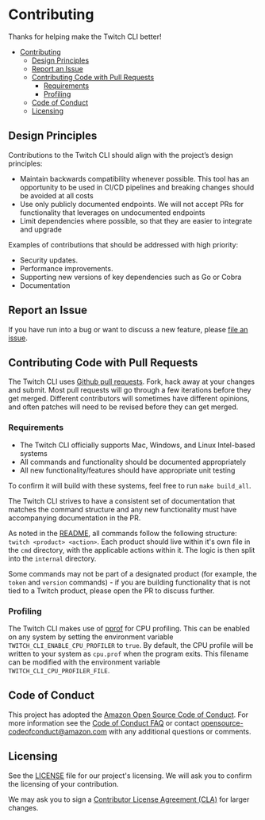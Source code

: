 # Contributing

Thanks for helping make the Twitch CLI better! 
- [Contributing](#contributing)
  - [Design Principles](#design-principles)
  - [Report an Issue](#report-an-issue)
  - [Contributing Code with Pull Requests](#contributing-code-with-pull-requests)
    - [Requirements](#requirements)
    - [Profiling](#profiling)
  - [Code of Conduct](#code-of-conduct)
  - [Licensing](#licensing)

## Design Principles

Contributions to the Twitch CLI should align with the project’s design principles:

 * Maintain backwards compatibility whenever possible. This tool has an opportunity to be used in CI/CD pipelines and breaking changes should be avoided at all costs
 * Use only publicly documented endpoints. We will not accept PRs for functionality that leverages on undocumented endpoints
 * Limit dependencies where possible, so that they are easier to integrate and upgrade


Examples of contributions that should be addressed with high priority:

 * Security updates.
 * Performance improvements.
 * Supporting new versions of key dependencies such as Go or Cobra
 * Documentation

## Report an Issue

If you have run into a bug or want to discuss a new feature, please [file an issue](https://github.com/twitchdev/twitch-cli/issues).

## Contributing Code with Pull Requests

The Twitch CLI uses [Github pull requests](https://github.com/twitchdev/twitch-cli/pulls). Fork, hack away at your changes and submit. Most pull requests will go through a few iterations before they get merged. Different contributors will sometimes have different opinions, and often patches will need to be revised before they can get merged.

### Requirements

 *  The Twitch CLI officially supports Mac, Windows, and Linux Intel-based systems
 *  All commands and functionality should be documented appropriately
 *  All new functionality/features should have appropriate unit testing

To confirm it will build with these systems, feel free to run `make build_all`. 

The Twitch CLI strives to have a consistent set of documentation that matches the command structure and any new functionality must have accompanying documentation in the PR.

As noted in the [README](./README.md), all commands follow the following structure: `twitch <product> <action>`. Each product should live within it's own file in the `cmd` directory, with the applicable actions within it. The logic is then split into the `internal` directory. 

Some commands may not be part of a designated product (for example, the `token` and `version` commands) - if you are building functionality that is not tied to a Twitch product, please open the PR to discuss further. 

### Profiling

The Twitch CLI makes use of [pprof](https://github.com/google/pprof) for CPU profiling. This can be enabled on any system by setting the environment variable `TWITCH_CLI_ENABLE_CPU_PROFILER` to `true`. 
By default, the CPU profile will be written to your system as `cpu.prof` when the program exits. This filename can be modified with the environment variable `TWITCH_CLI_CPU_PROFILER_FILE`. 

## Code of Conduct

This project has adopted the [Amazon Open Source Code of Conduct](https://aws.github.io/code-of-conduct).
For more information see the [Code of Conduct FAQ](https://aws.github.io/code-of-conduct-faq) or contact
opensource-codeofconduct@amazon.com with any additional questions or comments.

## Licensing

See the [LICENSE](https://github.com/twitchdev/twitch-cli//blob/master/LICENSE) file for our project's licensing. We will ask you to confirm the licensing of your contribution.

We may ask you to sign a [Contributor License Agreement (CLA)](http://en.wikipedia.org/wiki/Contributor_License_Agreement) for larger changes.

